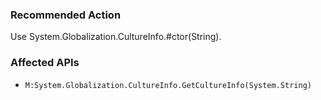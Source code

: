 ### Recommended Action
Use System.Globalization.CultureInfo.#ctor(String).

### Affected APIs
* `M:System.Globalization.CultureInfo.GetCultureInfo(System.String)`
